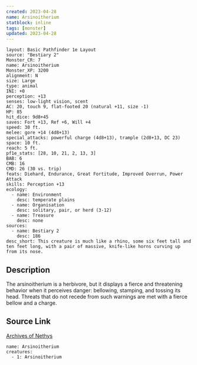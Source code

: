 ```yaml
---
created: 2023-04-28
name: Arsinoitherium
statblock: inline
tags: [monster]
updated: 2023-04-28
---
```

```statblock
layout: Basic Pathfinder 1e Layout
source: "Bestiary 2"
Monster_CR: 7
name: Arsinoitherium
Monster_XP: 3200
alignment: N
size: Large
type: animal
INI: +0
perception: +13
senses: low-light vision, scent
AC: 20, touch 9, flat-footed 20 (natural +11, size -1)
HP: 85
hit_dice: 9d8+45
saves: Fort +13, Ref +6, Will +4
speed: 30 ft.
melee: gore +14 (4d8+13)
special_attacks: powerful charge (4d8+13), trample (2d8+13, DC 23)
space: 10 ft.
reach: 5 ft.
pf1e_stats: [28, 10, 21, 2, 13, 3]
BAB: 6
CMB: 16
CMD: 26 (30 vs. trip)
feats: Diehard, Endurance, Great Fortitude, Improved Overrun, Power Attack
skills: Perception +13
ecology:
  - name: Environment
    desc: temperate plains
  - name: Organisation
    desc: solitary, pair, or herd (3-12)
  - name: Treasure
    desc: none
sources:
  - name: Bestiary 2
    desc: 186
desc_short: This creature is much like a rhino, some six feet tall and ten feet long, with a pair of massive, knife-like horns curving up from its nose.
```
## Description
The arsinoitherium is a herbivore, but it displays a fierce and threatening behavior when it perceives danger: bellowing, stamping, and tossing its head. Threats that do not recede from such warnings are met with a fierce bellow and a charge.
## Source Link
[Archives of Nethys](https://aonprd.com/MonsterDisplay.aspx?ItemName=Arsinoitherium)
```encounter-table
name: Arsinoitherium
creatures:
  - 1: Arsinoitherium
```

